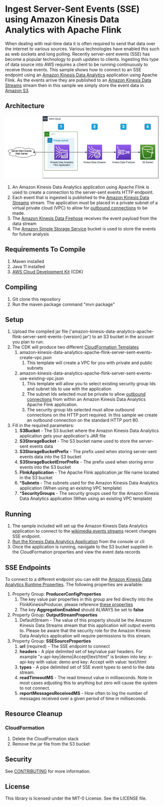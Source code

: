 # Ingest Server-Sent Events (SSE) using Amazon Kinesis Data Analytics with Apache Flink

When dealing with real-time data it is often required to send that data over the internet to various sources. Various technologies have enabled this such as web sockets and long polling. Recently server-sent events (SSE) has become a popular technology to push updates to clients. Ingesting this type of data source into AWS requires a client to be running continuously to receive those events. This sample shows how to connect to an SSE endpoint using an <a href="https://aws.amazon.com/kinesis/data-analytics/">Amazon Kinesis Data Analytics</a> application using Apache Flink. As the events arrive they are published to an <a href="https://aws.amazon.com/kinesis/data-streams/">Amazon Kinesis Data Streams</a> stream then in this sample we simply store the event data in <a href="https://aws.amazon.com/s3/">Amazon S3</a>.

## Architecture
<img alt="Architecture" src="./images/ServerSentEvents.jpg" />

1. An Amazon Kinesis Data Analytics application using Apache Flink is used to create a connection to the server-sent events HTTP endpoint. 
1. Each event that is ingested is published to the <a href="https://aws.amazon.com/kinesis/data-streams/">Amazon Kinesis Data Streams</a> stream. The application must be placed in a private subnet of a virtual private cloud (VPC) to allow for <a href="https://docs.aws.amazon.com/kinesisanalytics/latest/java/vpc-internet.html">outbound connections</a> to be made.
1. The <a href="https://aws.amazon.com/kinesis/data-firehose">Amazon Kinesis Data Firehose</a> receives the event payload from the data stream
1. The <a href="https://aws.amazon.com/s3/">Amazon Simple Storage Service</a> bucket is used to store the events for future analysis

## Requirements To Compile
1. Maven installed
2. Java 11 installed
1. <a href="https://aws.amazon.com/cdk/">AWS Cloud Development Kit</a> (CDK)

## Compiling
1. Git clone this repository
1. Run the maven package command "mvn package"

## Setup
1. Upload the compiled jar file ('amazon-kinesis-data-analytics-apache-flink-server-sent-events-{version}.jar') to an S3 bucket in the account you plan to run. 
2. The CDK will produce two different <a href="https://aws.amazon.com/cloudformation/resources/templates/">CloudFormation Templates</a>
   1. amazon-kinesis-data-analytics-apache-flink-server-sent-events-create-vpc.json
      1. This template will create a VPC for you with private and public subnets
   2. amazon-kinesis-data-analytics-apache-flink-server-sent-events-use-existing-vpc.json
      1. This template will allow you to select existing security group Ids and subnet Ids to use with the application
      2. The subnet Ids selected must be private to allow <a href="https://docs.aws.amazon.com/kinesisanalytics/latest/java/vpc-internet.html">outbound connections</a> from within an Amazon Kinesis Data Analytics Apache Flink application. 
      3. The security group Ids selected must allow outbound connections on the HTTP port required. In this sample we create an outbound connection on the standard HTTP port 80.
3. Fill in the required parameters:
   1. <b>S3Bucket</b> - The S3 bucket where the Amazon Kinesis Data Analytics application gets your application's JAR file
   2. <b>S3StorageBucket</b> - The S3 bucket name used to store the server-sent events data
   3. <b>S3StorageBucketPrefix</b> - The prefix used when storing server-sent events data into the S3 bucket
   4. <b>S3StorageBucketErrorPrefix</b> - The prefix used when storing error events into the S3 bucket
   5. <b>FlinkApplication</b> - The Apache Flink application jar file name located in the S3 bucket
   6. *<b>Subnets</b> - The subnets used for the Amazon Kinesis Data Analytics application (When using an existing VPC template)
   7. *<b>SecurityGroups</b> - The security groups used for the Amazon Kinesis Data Analytics application (When using an existing VPC template)

## Running
1. The sample included will set up the Amazon Kinesis Data Analytics application to connect to the <a href="https://wikitech.wikimedia.org/wiki/Event_Platform/EventStreams">wikimedia events streams</a> recent changes SSE endpoint.
2. <a href="https://docs.aws.amazon.com/kinesisanalytics/latest/java/get-started-exercise.html#get-started-exercise-7">Run the Kinesis Data Analytics Application</a> from the console or cli
3. Once the application is running, navigate to the S3 bucket supplied in the CloudFormation properties and view the event data records

## SSE Endpoints
To connect to a different endpoint you can edit the <a href="https://docs.aws.amazon.com/kinesisanalytics/latest/java/how-properties.html#how-properties-console">Amazon Kinesis Data Analytics Runtime Properties</a>. The following properties are available:
   1. Property Group: <b>ProducerConfigProperties</b>
      1. The key value pair properties in this group are fed directly into the FlinkKinesisProducer, please reference <a href="https://github.com/awslabs/amazon-kinesis-producer/blob/master/java/amazon-kinesis-producer-sample/default_config.properties">these properties</a>
      1. The key <b>AggregationEnabled</b> should ALWAYS be set to <b>false</b>
   2. Property Group: <b>OutputStreamProperties</b>
      1. DefaultStream</b> - The value of this property should be the Amazon Kinesis Data Streams stream that this application will output events to. Please be aware that the security role for the Amazon Kinesis Data Analytics application will require permissions to this stream.
   3. Property Group: <b>SSESourceProperties</b>
      1. <b>url</b> (required) - The SSE endpoint to connect
      1. <b>headers</b> - A pipe delimited set of key/value pair headers. For example "x-api-key|demo|Accept|text/html" is broken into key: x-api-key with value: demo and key: Accept with value: text/html
      1. <b>types</b> - A pipe delimited set of SSE event types to send to the data stream.
      1. <b>readTimeoutMS</b> - The read timeout value in milliseconds. Note in most cases adjusting this to anything but zero will cause the system to not connect.
      1. <b>reportMessagesReceivedMS</b> - How often to log the number of messages received over a given period of time in milliseconds.

## Resource Cleanup
### CloudFormation
1. Delete the CloudFormation stack
1. Remove the jar file from the S3 bucket

## Security

See [CONTRIBUTING](CONTRIBUTING.md#security-issue-notifications) for more information.

## License

This library is licensed under the MIT-0 License. See the LICENSE file.